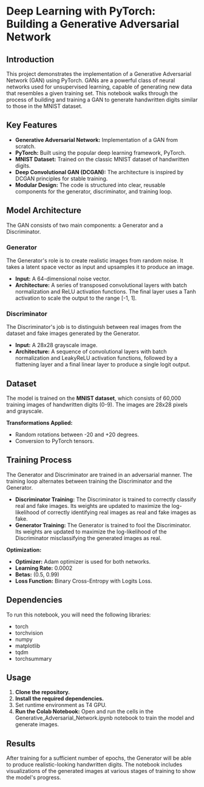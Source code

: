 # **Deep Learning with PyTorch: Building a Generative Adversarial Network**

## **Introduction**

This project demonstrates the implementation of a Generative Adversarial Network (GAN) using PyTorch. GANs are a powerful class of neural networks used for unsupervised learning, capable of generating new data that resembles a given training set. This notebook walks through the process of building and training a GAN to generate handwritten digits similar to those in the MNIST dataset.

## **Key Features**

* **Generative Adversarial Network:** Implementation of a GAN from scratch.  
* **PyTorch:** Built using the popular deep learning framework, PyTorch.  
* **MNIST Dataset:** Trained on the classic MNIST dataset of handwritten digits.  
* **Deep Convolutional GAN (DCGAN):** The architecture is inspired by DCGAN principles for stable training.  
* **Modular Design:** The code is structured into clear, reusable components for the generator, discriminator, and training loop.

## **Model Architecture**

The GAN consists of two main components: a Generator and a Discriminator.

### **Generator**

The Generator's role is to create realistic images from random noise. It takes a latent space vector as input and upsamples it to produce an image.

* **Input:** A 64-dimensional noise vector.  
* **Architecture:** A series of transposed convolutional layers with batch normalization and ReLU activation functions. The final layer uses a Tanh activation to scale the output to the range \[-1, 1\].

### **Discriminator**

The Discriminator's job is to distinguish between real images from the dataset and fake images generated by the Generator.

* **Input:** A 28x28 grayscale image.  
* **Architecture:** A sequence of convolutional layers with batch normalization and LeakyReLU activation functions, followed by a flattening layer and a final linear layer to produce a single logit output.

## **Dataset**

The model is trained on the **MNIST dataset**, which consists of 60,000 training images of handwritten digits (0-9). The images are 28x28 pixels and grayscale.

**Transformations Applied:**

* Random rotations between \-20 and \+20 degrees.  
* Conversion to PyTorch tensors.

## **Training Process**

The Generator and Discriminator are trained in an adversarial manner. The training loop alternates between training the Discriminator and the Generator.

* **Discriminator Training:** The Discriminator is trained to correctly classify real and fake images. Its weights are updated to maximize the log-likelihood of correctly identifying real images as real and fake images as fake.  
* **Generator Training:** The Generator is trained to fool the Discriminator. Its weights are updated to maximize the log-likelihood of the Discriminator misclassifying the generated images as real.

**Optimization:**

* **Optimizer:** Adam optimizer is used for both networks.  
* **Learning Rate:** 0.0002  
* **Betas:** (0.5, 0.99)  
* **Loss Function:** Binary Cross-Entropy with Logits Loss.

## **Dependencies**

To run this notebook, you will need the following libraries:

* torch  
* torchvision  
* numpy  
* matplotlib  
* tqdm  
* torchsummary

## **Usage**

1. **Clone the repository.**  
2. **Install the required dependencies.**  
3. Set runtime environment as T4 GPU.  
4. **Run the Colab Notebook:** Open and run the cells in the Generative\_Adversarial\_Network.ipynb notebook to train the model and generate images.

## **Results**

After training for a sufficient number of epochs, the Generator will be able to produce realistic-looking handwritten digits. The notebook includes visualizations of the generated images at various stages of training to show the model's progress.